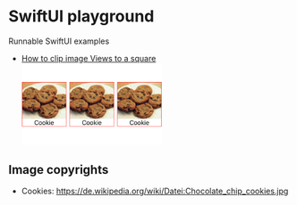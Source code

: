 # SwiftUI playground

Runnable SwiftUI examples

* [How to clip image Views to a square](https://github.com/ralfebert/SwiftUIPlayground/blob/master/SwiftUIPlayground/Views/ClipImageSquareView.swift)
  <img src="docs/ClipImageSquareView.png" width="250">


## Image copyrights

* Cookies:
  https://de.wikipedia.org/wiki/Datei:Chocolate_chip_cookies.jpg
